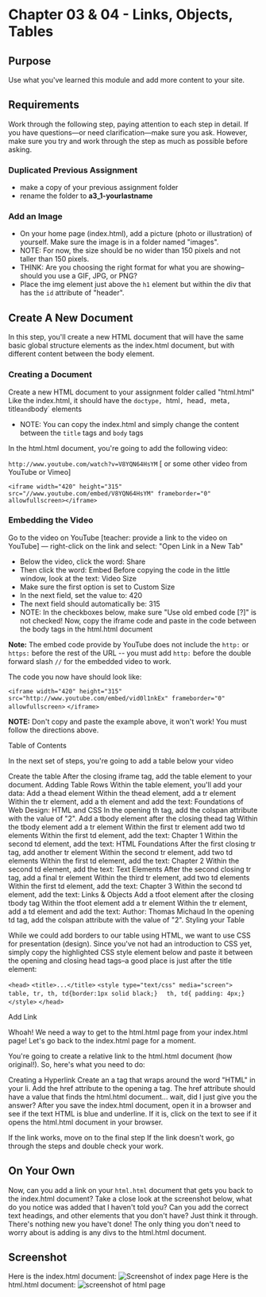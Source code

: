 # Chapter 03 & 04 - Links, Objects, Tables

## Purpose

Use what you've learned this module and add more content to your site.

## Requirements

Work through the following step, paying attention to each step in detail. If you have questions—or need clarification—make sure you ask. However, make sure you try and work through the step as much as possible before asking.

### Duplicated Previous Assignment
- make a copy of your previous assignment folder
- rename the folder to **a3_1-yourlastname**
### Add an Image
- On your home page (index.html), add a picture (photo or illustration) of yourself. Make sure the image is in a folder named "images".
- NOTE: For now, the size should be no wider than 150 pixels and not taller than 150 pixels.
- THINK: Are you choosing the right format for what you are showing–should you use a GIF, JPG, or PNG?
- Place the img element just above the `h1` element but within the div that has the `id` attribute of "header".

## Create A New Document

In this step, you'll create a new HTML document that will have the same basic global structure elements as the index.html document, but with different content between the body element.

### Creating a Document
Create a new HTML document to your assignment folder called "html.html"
Like the index.html, it should have the `doctype, `html`, `head`, `meta`, `title` and `body` elements
- NOTE: You can copy the index.html and simply change the content between the `title` tags and `body` tags

In the html.html document, you're going to add the following video:

``http://www.youtube.com/watch?v=V8YQN64HsYM``
[ or some other video from YouTube or Vimeo]

``<iframe width="420" height="315" src="//www.youtube.com/embed/V8YQN64HsYM" frameborder="0" allowfullscreen></iframe>``



### Embedding the Video
Go to the video on YouTube [teacher: provide a link to the video on YouTube] — right-click on the link and select: "Open Link in a New Tab"
- Below the video, click the word: Share
- Then click the word: Embed
Before copying the code in the little window, look at the text: Video Size
- Make sure the first option is set to Custom Size
- In the next field, set the value to: 420
- The next field should automatically be: 315
- NOTE: In the checkboxes below, make sure "Use old embed code [?]" is not checked!
Now, copy the iframe code and paste in the code between the body tags in the html.html document

**Note:** The embed code provide by YouTube does not include the `http:` or `https:` before the rest of the URL -- you must add `http:` before the double forward slash `//` for the embedded video to work.

The code you now have should look like:

``<iframe width="420" height="315" src="http://www.youtube.com/embed/vid0l1nkEx" frameborder="0" allowfullscreen>`` ``</iframe>``

**NOTE:** Don't copy and paste the example above, it won't work! You must follow the directions above.

Table of Contents

In the next set of steps, you're going to add a table below your video

Create the table
After the closing iframe tag, add the table element to your document.
Adding Table Rows
Within the table element, you'll add your data:
Add a thead element
Within the thead element, add a tr element
Within the tr element, add a th element and add the text: Foundations of Web Design: HTML and CSS
In the opening th tag, add the colspan attribute with the value of "2".
Add a tbody element after the closing thead tag
Within the tbody element add a tr element
Within the first tr element add two td elements
Within the first td element, add the text: Chapter 1
Within the second td element, add the text: HTML Foundations
After the first closing tr tag, add another tr element
Within the second tr element, add two td elements
Within the first td element, add the text: Chapter 2
Within the second td element, add the text: Text Elements
After the second closing tr tag, add a final tr element
Within the third tr element, add two td elements
Within the first td element, add the text: Chapter 3
Within the second td element, add the text: Links &amp; Objects
Add a tfoot element after the closing tbody tag
Within the tfoot element add a tr element
Within the tr element, add a td element and add the text: Author: Thomas Michaud
In the opening td tag, add the colspan attribute with the value of "2".
Styling your Table

While we could add borders to our table using HTML, we want to use CSS for presentation (design). Since you've not had an introduction to CSS yet, simply copy the highlighted CSS style element below and paste it between the opening and closing head tags–a good place is just after the title element:

``<head>``
``<title>...</title>``
``<style type="text/css" media="screen">``
``  table, tr, th, td{border:1px solid black;}``
``  th, td{ padding: 4px;}``
``</style>``
``</head>``

Add Link

Whoah! We need a way to get to the html.html page from your index.html page! Let's go back to the index.html page for a moment.

You're going to create a relative link to the html.html document (how original!). So, here's what you need to do:

Creating a Hyperlink
Create an a tag that wraps around the word "HTML" in your li.
Add the href attribute to the opening a tag.
The href attribute should have a value that finds the html.html document... wait, did I just give you the answer?
After you save the index.html document, open it in a browser and see if the text HTML is blue and underline. If it is, click on the text to see if it opens the html.html document in your browser.

If the link works, move on to the final step
If the link doesn't work, go through the steps and double check your work.

## On Your Own
Now, can you add a link on your `html.html` document that gets you back to the index.html document?
Take a close look at the screenshot below, what do you notice was added that I haven't told you? Can you add the correct text headings, and other elements that you don't have? Just think it through. There's nothing new you have't done! The only thing you don't need to worry about is adding is any divs to the html.html document.

## Screenshot

Here is the index.html document:
![Screenshot of index page](https://dl.dropboxusercontent.com/u/6128394/fowd/git/challenges/images/a3-1-1-screenshot.jpg)
Here is the html.html document:
![screenshot of html page](https://dl.dropboxusercontent.com/u/6128394/fowd/git/challenges/images/a3-1-2-screenshot.jpg)

